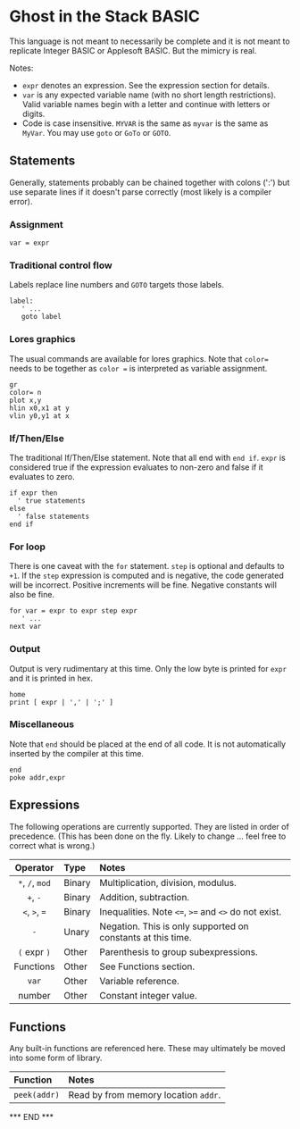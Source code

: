 # Ghost in the Stack BASIC

This language is not meant to necessarily be complete and it is not meant to replicate 
Integer BASIC or Applesoft BASIC. But the mimicry is real.

Notes:
* `expr` denotes an expression. See the expression section for details.
* `var` is any expected variable name (with no short length restrictions).
  Valid variable names begin with a letter and continue with letters or digits.
* Code is case insensitive. `MYVAR` is the same as `myvar` is the same as `MyVar`.
  You may use `goto` or `GoTo` or `GOTO`.

## Statements

Generally, statements probably can be chained together with colons (':') but use separate lines if it doesn't 
parse correctly (most likely is a compiler error). 

### Assignment

`var = expr`

### Traditional control flow

Labels replace line numbers and `GOTO` targets those labels.

```
label:
   ' ...
   goto label
```

### Lores graphics

The usual commands are available for lores graphics.  Note that `color=` needs to be together as `color =` is 
interpreted as variable assignment.

```
gr
color= n
plot x,y
hlin x0,x1 at y
vlin y0,y1 at x
```

### If/Then/Else

The traditional If/Then/Else statement. Note that all end with `end if`. `expr` is considered true if the expression
evaluates to non-zero and false if it evaluates to zero.

```
if expr then
  ' true statements
else
  ' false statements
end if
```

### For loop

There is one caveat with the `for` statement. `step` is optional and defaults to `+1`. If the `step` expression is 
computed and is negative, the code generated will be incorrect. Positive increments will be fine. Negative 
constants will also be fine.

```
for var = expr to expr step expr
   ' ...
next var
```

### Output

Output is very rudimentary at this time. Only the low byte is printed for `expr` and it is printed in hex.

```
home
print [ expr | ',' | ';' ]
```

### Miscellaneous

Note that `end` should be placed at the end of all code. It is not automatically inserted by the compiler at this time.

```
end
poke addr,expr
```

## Expressions

The following operations are currently supported. They are listed in order of precedence.
(This has been done on the fly. Likely to change ... feel free to correct what is wrong.)

|    Operator     | Type   | Notes                                                       |
|:---------------:|:-------|:------------------------------------------------------------|
| `*`, `/`, `mod` | Binary | Multiplication, division, modulus.                          |
|    `+`, `-`     | Binary | Addition, subtraction.                                      |
|  `<`, `>`, `=`  | Binary | Inequalities. Note `<=`, `>=` and `<>` do not exist.        |
|       `-`       | Unary  | Negation. This is only supported on constants at this time. |
|  `(` expr `)`   | Other  | Parenthesis to group subexpressions.                        |
|    Functions    | Other  | See Functions section.                                      |
|      `var`      | Other  | Variable reference.                                         |
|     number      | Other  | Constant integer value.                                     |

## Functions

Any built-in functions are referenced here. These may ultimately be moved into some form of library.

| Function     | Notes                                |
|:-------------|:-------------------------------------|
| `peek(addr)` | Read by from memory location `addr`. |

*** END ***
